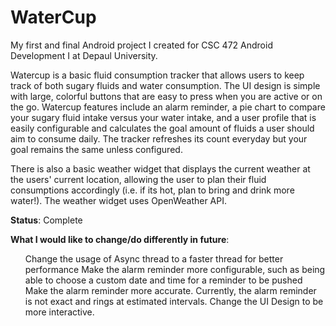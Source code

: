 # WaterCup
<p>

My first and final Android project I created for CSC 472 Android Development I at Depaul University.

<p>
Watercup is a basic fluid consumption tracker that allows users to keep track of both sugary fluids and water consumption. The UI design is simple with large, colorful buttons that are easy to press when you are active or on the go. Watercup features include an alarm reminder, a pie chart to compare your sugary fluid intake versus your water intake, and a user profile that is easily configurable and calculates the goal amount of fluids a user should aim to consume daily. The tracker refreshes its count everyday but your goal remains the same unless configured.
</p> 
<p>
	There is also a basic weather widget that displays the current weather at the users' current location, allowing the user to plan their fluid consumptions accordingly (i.e. if its hot, plan to bring and drink more water!). The weather widget uses OpenWeather API.
</p>


<b>Status</b>: Complete

<b>What I would like to change/do differently in future</b>: 
<ul>
	<l>Change the usage of Async thread to a faster thread for better performance</l>
	<l>Make the alarm reminder more configurable, such as being able to choose a custom date and time for a reminder to be pushed</l>
	<l>Make the alarm reminder more accurate. Currently, the alarm reminder is not exact and rings at estimated intervals.
	<l>Change the UI Design to be more interactive.</l>
</ul>